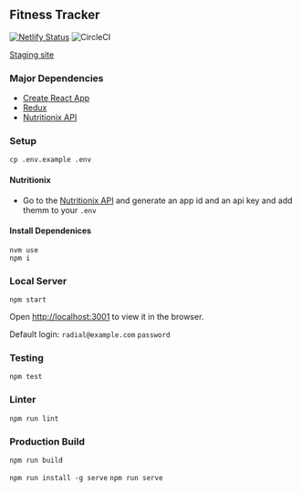 ## Fitness Tracker
[![Netlify Status](https://api.netlify.com/api/v1/badges/7d0e5044-5970-4640-9ed5-7c3fffddc7c8/deploy-status)](https://app.netlify.com/sites/natasha-fitness-tracker/deploys)
![CircleCI](https://circleci.com/gh/Natasha08/fitness-tracker.svg?style=shield&circle-token=80e31fa37d9166471df47398d203d0e5f06f999d)

[Staging site](https://natasha-fitness-tracker.netlify.app/)


### Major Dependencies
- [Create React App](https://create-react-app.dev/docs/getting-started)
- [Redux](https://redux.js.org/api/api-reference)
- [Nutritionix API](https://developer.nutritionix.com/)

### Setup
`cp .env.example .env`

#### Nutritionix
- Go to the [Nutritionix API](https://developer.nutritionix.com/) and generate an app id and an api key and add themm to your `.env`

#### Install Dependenices
```
nvm use
npm i
```

### Local Server

`npm start`

Open [http://localhost:3001](http://localhost:3001) to view it in the browser.

Default login:
`radial@example.com`
`password`

### Testing
`npm test`

### Linter
`npm run lint`

### Production Build
`npm run build`

`npm run install -g serve`
`npm run serve`

